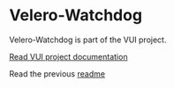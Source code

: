 # Velero-Watchdog

Velero-Watchdog is part of the VUI project.

[Read VUI project documentation](https://vui.seriohub.com/)

Read the previous [readme](./README_old.md)
